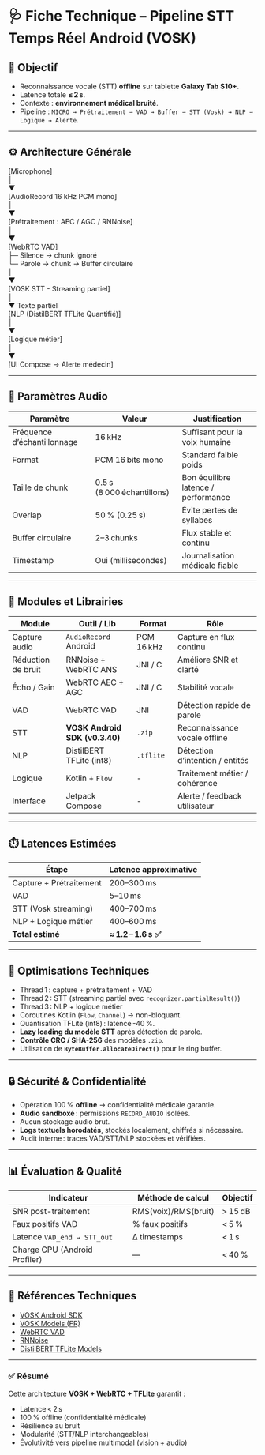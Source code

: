 # 🩺 Fiche Technique – Pipeline STT Temps Réel Android (VOSK)

## 🎯 Objectif
- Reconnaissance vocale (STT) **offline** sur tablette **Galaxy Tab S10+**.  
- Latence totale **≤ 2 s**.  
- Contexte : **environnement médical bruité**.  
- Pipeline : `MICRO → Prétraitement → VAD → Buffer → STT (Vosk) → NLP → Logique → Alerte`.

---

## ⚙️ Architecture Générale

[Microphone]  
│  
▼  
[AudioRecord 16 kHz PCM mono]  
│  
▼  
[Prétraitement : AEC / AGC / RNNoise]  
│  
▼  
[WebRTC VAD]  
├─ Silence → chunk ignoré  
└─ Parole → chunk → Buffer circulaire  
│  
▼  
[VOSK STT - Streaming partiel]  
│  
▼ Texte partiel  
[NLP (DistilBERT TFLite Quantifié)]  
│  
▼  
[Logique métier]  
│  
▼  
[UI Compose → Alerte médecin]  


---

## 🧩 Paramètres Audio

| Paramètre | Valeur | Justification |
|-----------|---------|---------------|
| Fréquence d’échantillonnage | 16 kHz | Suffisant pour la voix humaine |
| Format | PCM 16 bits mono | Standard faible poids |
| Taille de chunk | 0.5 s (8 000 échantillons) | Bon équilibre latence / performance |
| Overlap | 50 % (0.25 s) | Évite pertes de syllabes |
| Buffer circulaire | 2–3 chunks | Flux stable et continu |
| Timestamp | Oui (millisecondes) | Journalisation médicale fiable |

---

## 🧠 Modules et Librairies

| Module | Outil / Lib | Format | Rôle |
|--------|--------------|--------|------|
| Capture audio | `AudioRecord` Android | PCM 16 kHz | Capture en flux continu |
| Réduction de bruit | RNNoise + WebRTC ANS | JNI / C | Améliore SNR et clarté |
| Écho / Gain | WebRTC AEC + AGC | JNI / C | Stabilité vocale |
| VAD | WebRTC VAD | JNI | Détection rapide de parole |
| STT | **VOSK Android SDK (v0.3.40)** | `.zip` | Reconnaissance vocale offline |
| NLP | DistilBERT TFLite (int8) | `.tflite` | Détection d’intention / entités |
| Logique | Kotlin + `Flow` | - | Traitement métier / cohérence |
| Interface | Jetpack Compose | - | Alerte / feedback utilisateur |

---

## ⏱️ Latences Estimées

| Étape | Latence approximative |
|------|-----------------------|
| Capture + Prétraitement | 200–300 ms |
| VAD | 5–10 ms |
| STT (Vosk streaming) | 400–700 ms |
| NLP + Logique métier | 400–600 ms |
| **Total estimé** | **≈ 1.2 – 1.6 s ✅** |

---

## 🚀 Optimisations Techniques
- Thread 1 : capture + prétraitement + VAD  
- Thread 2 : STT (streaming partiel avec `recognizer.partialResult()`)  
- Thread 3 : NLP + logique métier  
- Coroutines Kotlin (`Flow`, `Channel`) → non-bloquant.  
- Quantisation TFLite (int8) : latence -40 %.  
- **Lazy loading du modèle STT** après détection de parole.  
- **Contrôle CRC / SHA-256** des modèles `.zip`.  
- Utilisation de **`ByteBuffer.allocateDirect()`** pour le ring buffer.

---

## 🔒 Sécurité & Confidentialité
- Opération 100 % **offline** → confidentialité médicale garantie.  
- **Audio sandboxé** : permissions `RECORD_AUDIO` isolées.  
- Aucun stockage audio brut.  
- **Logs textuels horodatés**, stockés localement, chiffrés si nécessaire.  
- Audit interne : traces VAD/STT/NLP stockées et vérifiées.

---

## 📊 Évaluation & Qualité

| Indicateur | Méthode de calcul | Objectif |
|-------------|------------------|-----------|
| SNR post-traitement | RMS(voix)/RMS(bruit) | > 15 dB |
| Faux positifs VAD | % faux positifs | < 5 % |
| Latence `VAD_end → STT_out` | Δ timestamps | < 1 s |
| Charge CPU (Android Profiler) | — | < 40 % |

---

## 🧾 Références Techniques

- [VOSK Android SDK](https://alphacephei.com/vosk/android)  
- [VOSK Models (FR)](https://alphacephei.com/vosk/models)  
- [WebRTC VAD](https://webrtc.googlesource.com/src/+/refs/heads/main/modules/audio_processing/vad/)  
- [RNNoise](https://jmvalin.ca/demo/rnnoise/)  
- [DistilBERT TFLite Models](https://www.tensorflow.org/lite/guide/hosted_models)  

---

### ✅ Résumé
Cette architecture **VOSK + WebRTC + TFLite** garantit :  
- Latence < 2 s  
- 100 % offline (confidentialité médicale)  
- Résilience au bruit  
- Modularité (STT/NLP interchangeables)  
- Évolutivité vers pipeline multimodal (vision + audio)

